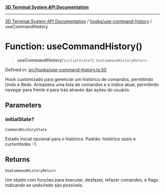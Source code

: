 [**3D Terminal System API Documentation**](../../../README.md)

***

[3D Terminal System API Documentation](../../../README.md) / [hooks/use-command-history](../README.md) / useCommandHistory

# Function: useCommandHistory()

> **useCommandHistory**(`initialState?`): `UseCommandHistoryReturn`

Defined in: [src/hooks/use-command-history.ts:50](https://github.com/Dicommunitas/ThreeJS_Terminal_3D2/blob/3ee0fc36a3337518d3717231e10fb625cedcf942/src/hooks/use-command-history.ts#L50)

Hook customizado para gerenciar um histórico de comandos, permitindo Undo e Redo.
Armazena uma lista de comandos e o índice atual, permitindo navegar para frente e para trás
através das ações do usuário.

## Parameters

### initialState?

`CommandHistoryState`

Estado inicial opcional para o histórico.
                                            Padrão: histórico vazio e currentIndex -1.

## Returns

`UseCommandHistoryReturn`

Um objeto com funções para executar, desfazer, refazer comandos,
e flags indicando se undo/redo são possíveis.
